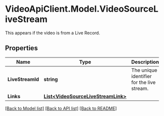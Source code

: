 # VideoApiClient.Model.VideoSourceLiveStream
This appears if the video is from a Live Record.

## Properties

Name | Type | Description | Notes
------------ | ------------- | ------------- | -------------
**LiveStreamId** | **string** | The unique identifier for the live stream. | [optional] 
**Links** | [**List&lt;VideoSourceLiveStreamLink&gt;**](VideoSourceLiveStreamLink.md) |  | [optional] 

[[Back to Model list]](../README.md#documentation-for-models) [[Back to API list]](../README.md#documentation-for-api-endpoints) [[Back to README]](../README.md)

